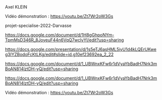 Axel KLEIN

Vidéo démonstration : https://youtu.be/Zt7Wr2oW3Gs

projet-specialise-2022-Darvasse

https://docs.google.com/document/d/1H8gGhpoNYm-TpmMsD346R_8JoyeuF44n6VqQ7wclvYI/edit?usp=sharing

https://docs.google.com/presentation/d/1s5eTJ6asHML5iyU1d4kLQErUKweg3IYZBodoFcKtLKg/edit#slide=id.g10ef23692ea_2_22

https://docs.google.com/document/d/1_UBWnxKFw6r1dVyaYbBadH7Nrk3mBoAN814lztDH-yQ/edit?usp=sharing

https://docs.google.com/document/d/1_UBWnxKFw6r1dVyaYbBadH7Nrk3mBoAN814lztDH-yQ/edit?usp=sharing

Vidéo démonstration : https://youtu.be/Zt7Wr2oW3Gs

